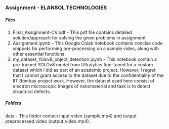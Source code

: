### Assignment - ELANSOL TECHNOLOGIES

##### Files
1. Final_Assignment-CV.pdf - This pdf file contains detailed solution/approach for solving the given problems in assignment
2. Assignment.ipynb - This Google Colab notebook contains concise code snippets for performing pre-processing on a sample video, along with other essential functions.
3. my_dataset_Yolov8_object_detection.ipynb - This notebook contain a pre-trained YOLOv8 model from Ultralytics fine-tuned for a custom dataset which I did as part of an academic project. However, I regret that I cannot grant access to the dataset due to the confidentiality of the IIT Bombay project work. However, the dataset used here consist of electron microscopic images of nanomaterial and task is to detect structural defects.
##### Folders
data - This folder contain input video (sample.mp4) and output preprocessed video (output_video.mp4).
